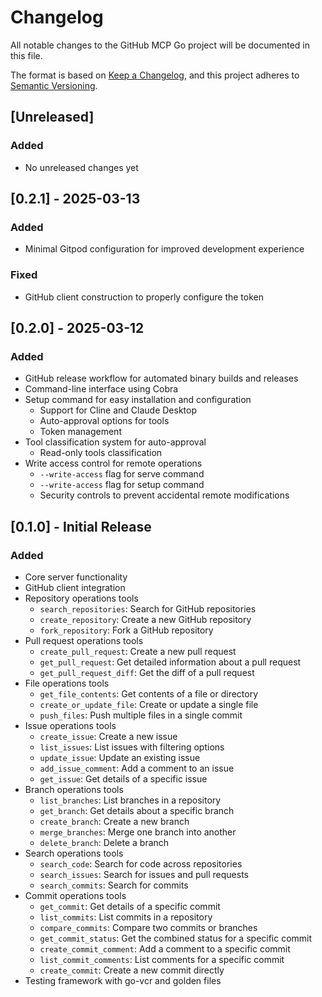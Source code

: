 # Changelog

All notable changes to the GitHub MCP Go project will be documented in this file.

The format is based on [Keep a Changelog](https://keepachangelog.com/en/1.0.0/),
and this project adheres to [Semantic Versioning](https://semver.org/spec/v2.0.0.html).

## [Unreleased]

### Added
- No unreleased changes yet

## [0.2.1] - 2025-03-13

### Added
- Minimal Gitpod configuration for improved development experience

### Fixed
- GitHub client construction to properly configure the token

## [0.2.0] - 2025-03-12

### Added
- GitHub release workflow for automated binary builds and releases
- Command-line interface using Cobra
- Setup command for easy installation and configuration
  - Support for Cline and Claude Desktop
  - Auto-approval options for tools
  - Token management
- Tool classification system for auto-approval
  - Read-only tools classification
- Write access control for remote operations
  - `--write-access` flag for serve command
  - `--write-access` flag for setup command
  - Security controls to prevent accidental remote modifications

## [0.1.0] - Initial Release

### Added
- Core server functionality
- GitHub client integration
- Repository operations tools
  - `search_repositories`: Search for GitHub repositories
  - `create_repository`: Create a new GitHub repository
  - `fork_repository`: Fork a GitHub repository
- Pull request operations tools
  - `create_pull_request`: Create a new pull request
  - `get_pull_request`: Get detailed information about a pull request
  - `get_pull_request_diff`: Get the diff of a pull request
- File operations tools
  - `get_file_contents`: Get contents of a file or directory
  - `create_or_update_file`: Create or update a single file
  - `push_files`: Push multiple files in a single commit
- Issue operations tools
  - `create_issue`: Create a new issue
  - `list_issues`: List issues with filtering options
  - `update_issue`: Update an existing issue
  - `add_issue_comment`: Add a comment to an issue
  - `get_issue`: Get details of a specific issue
- Branch operations tools
  - `list_branches`: List branches in a repository
  - `get_branch`: Get details about a specific branch
  - `create_branch`: Create a new branch
  - `merge_branches`: Merge one branch into another
  - `delete_branch`: Delete a branch
- Search operations tools
  - `search_code`: Search for code across repositories
  - `search_issues`: Search for issues and pull requests
  - `search_commits`: Search for commits
- Commit operations tools
  - `get_commit`: Get details of a specific commit
  - `list_commits`: List commits in a repository
  - `compare_commits`: Compare two commits or branches
  - `get_commit_status`: Get the combined status for a specific commit
  - `create_commit_comment`: Add a comment to a specific commit
  - `list_commit_comments`: List comments for a specific commit
  - `create_commit`: Create a new commit directly
- Testing framework with go-vcr and golden files

